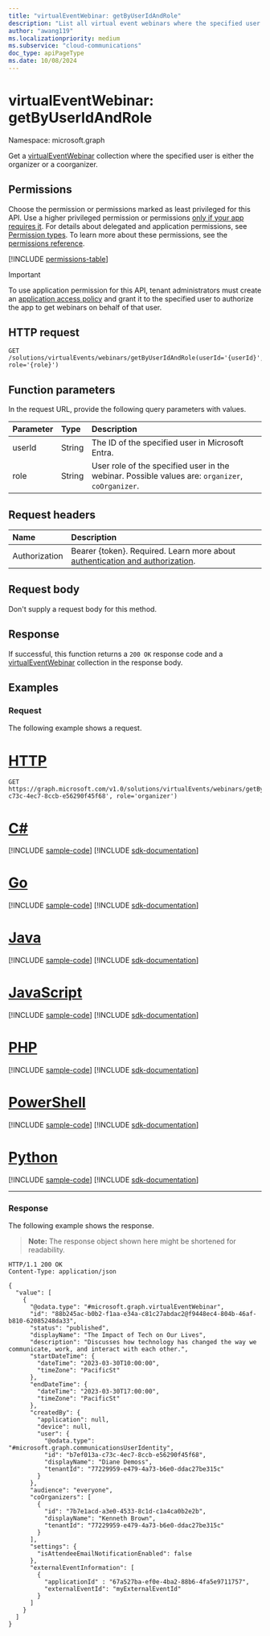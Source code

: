 ```yaml
---
title: "virtualEventWebinar: getByUserIdAndRole"
description: "List all virtual event webinars where the specified user is either the organizer or a coorganizer."
author: "awang119"
ms.localizationpriority: medium
ms.subservice: "cloud-communications"
doc_type: apiPageType
ms.date: 10/08/2024
---
```


# virtualEventWebinar: getByUserIdAndRole
Namespace: microsoft.graph

Get a [virtualEventWebinar](../resources/virtualeventwebinar.md) collection where the specified user is either the organizer or a coorganizer.

## Permissions

Choose the permission or permissions marked as least privileged for this API. Use a higher privileged permission or permissions [only if your app requires it](/graph/permissions-overview#best-practices-for-using-microsoft-graph-permissions). For details about delegated and application permissions, see [Permission types](/graph/permissions-overview#permission-types). To learn more about these permissions, see the [permissions reference](/graph/permissions-reference).

<!-- { "blockType": "permissions", "name": "virtualeventwebinar_getbyuseridandrole" } -->
[!INCLUDE [permissions-table](../includes/permissions/virtualeventwebinar-getbyuseridandrole-permissions.md)]

> [!IMPORTANT]
>
> To use application permission for this API, tenant administrators must create an [application access policy](/graph/cloud-communication-online-meeting-application-access-policy) and grant it to the specified user to authorize the app to get webinars on behalf of that user.

## HTTP request

<!-- {
  "blockType": "ignored"
}
-->
```http
GET /solutions/virtualEvents/webinars/getByUserIdAndRole(userId='{userId}', role='{role}')
```

## Function parameters

In the request URL, provide the following query parameters with values.

|Parameter|Type|Description|
|:---|:---|:---|
|userId|String|The ID of the specified user in Microsoft Entra.|
|role|String|User role of the specified user in the webinar. Possible values are: `organizer`, `coOrganizer`.|

## Request headers

|Name|Description|
|:---|:---|
|Authorization|Bearer {token}. Required. Learn more about [authentication and authorization](/graph/auth/auth-concepts).|

## Request body

Don't supply a request body for this method.

## Response

If successful, this function returns a `200 OK` response code and a [virtualEventWebinar](../resources/virtualeventwebinar.md) collection in the response body.

## Examples

### Request
The following example shows a request.
# [HTTP](#tab/http)
<!-- {
  "blockType": "request",
  "name": "virtualeventwebinarthis.getbyuseridandrole"
}
-->
```http
GET https://graph.microsoft.com/v1.0/solutions/virtualEvents/webinars/getByUserIdAndRole(userId='b7ef013a-c73c-4ec7-8ccb-e56290f45f68', role='organizer')
```

# [C#](#tab/csharp)
[!INCLUDE [sample-code](../includes/snippets/csharp/virtualeventwebinarthisgetbyuseridandrole-csharp-snippets.md)]
[!INCLUDE [sdk-documentation](../includes/snippets/snippets-sdk-documentation-link.md)]

# [Go](#tab/go)
[!INCLUDE [sample-code](../includes/snippets/go/virtualeventwebinarthisgetbyuseridandrole-go-snippets.md)]
[!INCLUDE [sdk-documentation](../includes/snippets/snippets-sdk-documentation-link.md)]

# [Java](#tab/java)
[!INCLUDE [sample-code](../includes/snippets/java/virtualeventwebinarthisgetbyuseridandrole-java-snippets.md)]
[!INCLUDE [sdk-documentation](../includes/snippets/snippets-sdk-documentation-link.md)]

# [JavaScript](#tab/javascript)
[!INCLUDE [sample-code](../includes/snippets/javascript/virtualeventwebinarthisgetbyuseridandrole-javascript-snippets.md)]
[!INCLUDE [sdk-documentation](../includes/snippets/snippets-sdk-documentation-link.md)]

# [PHP](#tab/php)
[!INCLUDE [sample-code](../includes/snippets/php/virtualeventwebinarthisgetbyuseridandrole-php-snippets.md)]
[!INCLUDE [sdk-documentation](../includes/snippets/snippets-sdk-documentation-link.md)]

# [PowerShell](#tab/powershell)
[!INCLUDE [sample-code](../includes/snippets/powershell/virtualeventwebinarthisgetbyuseridandrole-powershell-snippets.md)]
[!INCLUDE [sdk-documentation](../includes/snippets/snippets-sdk-documentation-link.md)]

# [Python](#tab/python)
[!INCLUDE [sample-code](../includes/snippets/python/virtualeventwebinarthisgetbyuseridandrole-python-snippets.md)]
[!INCLUDE [sdk-documentation](../includes/snippets/snippets-sdk-documentation-link.md)]

---

### Response
The following example shows the response.
>**Note:** The response object shown here might be shortened for readability.
<!-- {
  "blockType": "response",
  "truncated": true,
  "@odata.type": "Collection(microsoft.graph.virtualEventWebinar)"
}
-->
```http
HTTP/1.1 200 OK
Content-Type: application/json

{
  "value": [
    {
      "@odata.type": "#microsoft.graph.virtualEventWebinar",
      "id": "88b245ac-b0b2-f1aa-e34a-c81c27abdac2@f9448ec4-804b-46af-b810-62085248da33",
      "status": "published",
      "displayName": "The Impact of Tech on Our Lives",
      "description": "Discusses how technology has changed the way we communicate, work, and interact with each other.",
      "startDateTime": {
        "dateTime": "2023-03-30T10:00:00",
        "timeZone": "PacificSt"
      },
      "endDateTime": {
        "dateTime": "2023-03-30T17:00:00",
        "timeZone": "PacificSt"
      },
      "createdBy": {
        "application": null,
        "device": null,
        "user": {
          "@odata.type": "#microsoft.graph.communicationsUserIdentity",
          "id": "b7ef013a-c73c-4ec7-8ccb-e56290f45f68",
          "displayName": "Diane Demoss",
          "tenantId": "77229959-e479-4a73-b6e0-ddac27be315c"
        }
      },
      "audience": "everyone",
      "coOrganizers": [
        {
          "id": "7b7e1acd-a3e0-4533-8c1d-c1a4ca0b2e2b",
          "displayName": "Kenneth Brown",
          "tenantId": "77229959-e479-4a73-b6e0-ddac27be315c"
        }
      ],
      "settings": {
        "isAttendeeEmailNotificationEnabled": false
      },
      "externalEventInformation": [
        {
          "applicationId" : "67a527ba-ef0e-4ba2-88b6-4fa5e9711757",
          "externalEventId": "myExternalEventId"
        }
      ]
    }
  ]
}
```
